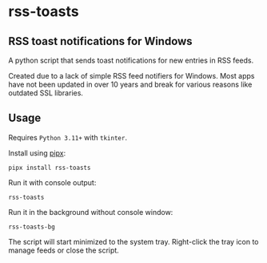 # rss-toasts

## RSS toast notifications for Windows

A python script that sends toast notifications for new entries in RSS feeds.

Created due to a lack of simple RSS feed notifiers for Windows.
Most apps have not been updated in over 10 years and break for various reasons
like outdated SSL libraries.

## Usage

Requires `Python 3.11+` with `tkinter`.

Install using [pipx](https://pypa.github.io/pipx/):

```console
pipx install rss-toasts
```

Run it with console output:

```console
rss-toasts
```

Run it in the background without console window:

```console
rss-toasts-bg
```

The script will start minimized to the system tray.
Right-click the tray icon to manage feeds or close the script.
